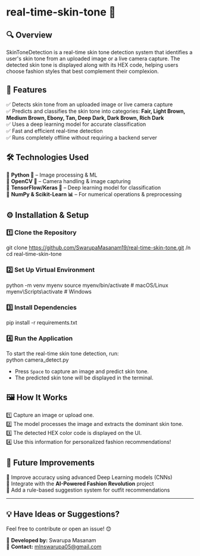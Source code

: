 # real-time-skin-tone 🎨

## 🔍 Overview  
SkinToneDetection is a real-time skin tone detection system that identifies a user's skin tone from an uploaded image or a live camera capture. The detected skin tone is displayed along with its HEX code, helping users choose fashion styles that best complement their complexion.  

## 📌 Features  
✅ Detects skin tone from an uploaded image or live camera capture  
✅ Predicts and classifies the skin tone into categories: **Fair, Light Brown, Medium Brown, Ebony, Tan, Deep Dark, Dark Brown, Rich Dark**  
✅ Uses a deep learning model for accurate classification  
✅ Fast and efficient real-time detection  
✅ Runs completely offline without requiring a backend server  


## 🛠️ Technologies Used  
🔹 **Python 🐍** – Image processing & ML  
🔹 **OpenCV 🎥** – Camera handling & image capturing  
🔹 **TensorFlow/Keras 🤖** – Deep learning model for classification  
🔹 **NumPy & Scikit-Learn 📊** – For numerical operations & preprocessing  

## ⚙️ Installation & Setup  

### 1️⃣ Clone the Repository  

git clone https://github.com/SwarupaMasanam19/real-time-skin-tone.git /n
cd real-time-skin-tone


### 2️⃣ Set Up Virtual Environment  

python -m venv myenv
source myenv/bin/activate  # macOS/Linux
myenv\Scripts\activate     # Windows


### 3️⃣ Install Dependencies  

pip install -r requirements.txt


### 4️⃣ Run the Application  
To start the real-time skin tone detection, run:  
python camera_detect.py

- Press `Space` to capture an image and predict skin tone.  
- The predicted skin tone will be displayed in the terminal.  

## **🖼️ How It Works**  
1️⃣ Capture an image or upload one.  
2️⃣ The model processes the image and extracts the dominant skin tone.  
3️⃣ The detected HEX color code is displayed on the UI.  
4️⃣ Use this information for personalized fashion recommendations!  

## 🚀 Future Improvements  
🔹 Improve accuracy using advanced Deep Learning models (CNNs)  
🔹 Integrate with the **AI-Powered Fashion Revolution** project  
🔹 Add a rule-based suggestion system for outfit recommendations  

---

## 💡 Have Ideas or Suggestions?  
Feel free to contribute or open an issue! 😊  

📌 **Developed by:** Swarupa Masanam  
📧 **Contact:** mlnswarupa05@gmail.com  
